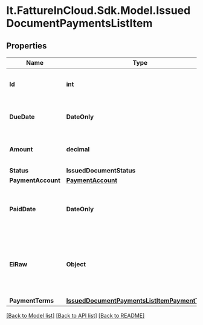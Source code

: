 # It.FattureInCloud.Sdk.Model.IssuedDocumentPaymentsListItem

## Properties

Name | Type | Description | Notes
------------ | ------------- | ------------- | -------------
**Id** | **int** | Issued document payment item id | [optional] 
**DueDate** | **DateOnly** | Issued document payment due date | [optional] 
**Amount** | **decimal** | Issued document payment amount | [optional] 
**Status** | **IssuedDocumentStatus** |  | [optional] 
**PaymentAccount** | [**PaymentAccount**](PaymentAccount.md) |  | [optional] 
**PaidDate** | **DateOnly** | Issued document payment date [Only if status is paid] | [optional] 
**EiRaw** | **Object** | Issued document payment advanced raw attributes for e-invoices | [optional] 
**PaymentTerms** | [**IssuedDocumentPaymentsListItemPaymentTerms**](IssuedDocumentPaymentsListItemPaymentTerms.md) |  | [optional] 

[[Back to Model list]](../../README.md#documentation-for-models) [[Back to API list]](../../README.md#documentation-for-api-endpoints) [[Back to README]](../../README.md)

